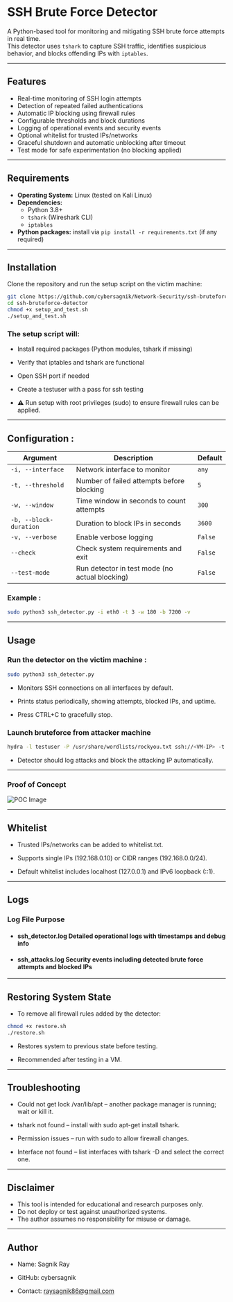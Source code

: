 # SSH Brute Force Detector

A Python-based tool for monitoring and mitigating SSH brute force attempts in real time.  
This detector uses `tshark` to capture SSH traffic, identifies suspicious behavior, and blocks offending IPs with `iptables`.

---

## Features

- Real-time monitoring of SSH login attempts  
- Detection of repeated failed authentications  
- Automatic IP blocking using firewall rules  
- Configurable thresholds and block durations  
- Logging of operational events and security events  
- Optional whitelist for trusted IPs/networks  
- Graceful shutdown and automatic unblocking after timeout  
- Test mode for safe experimentation (no blocking applied)  

---

## Requirements

- **Operating System:** Linux (tested on Kali Linux)  
- **Dependencies:**  
  - Python 3.8+  
  - `tshark` (Wireshark CLI)  
  - `iptables`  
- **Python packages:** install via `pip install -r requirements.txt` (if any required)

---

## Installation

Clone the repository and run the setup script on the victim machine:

```bash
git clone https://github.com/cybersagnik/Network-Security/ssh-bruteforce-detector.git
cd ssh-bruteforce-detector
chmod +x setup_and_test.sh
./setup_and_test.sh
```
### The setup script will:

- Install required packages (Python modules, tshark if missing)

- Verify that iptables and tshark are functional

- Open SSH port if needed

- Create a testuser with a pass for ssh testing

- ⚠️ Run setup with root privileges (sudo) to ensure firewall rules can be applied.
  
---

## Configuration :

| Argument               | Description                                    | Default |
| ---------------------- | ---------------------------------------------- | ------- |
| `-i, --interface`      | Network interface to monitor                   | `any`   |
| `-t, --threshold`      | Number of failed attempts before blocking      | `5`     |
| `-w, --window`         | Time window in seconds to count attempts       | `300`   |
| `-b, --block-duration` | Duration to block IPs in seconds               | `3600`  |
| `-v, --verbose`        | Enable verbose logging                         | `False` |
| `--check`              | Check system requirements and exit             | `False` |
| `--test-mode`          | Run detector in test mode (no actual blocking) | `False` |

### Example :
```bash
sudo python3 ssh_detector.py -i eth0 -t 3 -w 180 -b 7200 -v
```
---

## Usage

### Run the detector on the victim machine :

```bash
sudo python3 ssh_detector.py
```
- Monitors SSH connections on all interfaces by default.

- Prints status periodically, showing attempts, blocked IPs, and uptime.

- Press CTRL+C to gracefully stop.

  
### Launch bruteforce from attacker machine 

```bash
hydra -l testuser -P /usr/share/wordlists/rockyou.txt ssh://<VM-IP> -t 4 -V -f
```
- Detector should log attacks and block the attacking IP automatically.
  
---

### Proof of Concept
![POC Image](https://github.com/user-attachments/assets/e95a842e-4be1-4dfa-9073-6979632fea2d)

---

## Whitelist

- Trusted IPs/networks can be added to whitelist.txt.

- Supports single IPs (192.168.0.10) or CIDR ranges (192.168.0.0/24).

- Default whitelist includes localhost (127.0.0.1) and IPv6 loopback (::1).
  
---

## Logs
### Log File	Purpose
- #### ssh_detector.log	Detailed operational logs with timestamps and debug info
- #### ssh_attacks.log	Security events including detected brute force attempts and blocked IPs

---

## Restoring System State

- To remove all firewall rules added by the detector:

```bash
chmod +x restore.sh
./restore.sh
```
- Restores system to previous state before testing.

- Recommended after testing in a VM.

---

## Troubleshooting

- Could not get lock /var/lib/apt – another package manager is running; wait or kill it.

- tshark not found – install with sudo apt-get install tshark.

- Permission issues – run with sudo to allow firewall changes.

- Interface not found – list interfaces with tshark -D and select the correct one.

---

## Disclaimer

- This tool is intended for educational and research purposes only.
- Do not deploy or test against unauthorized systems.
- The author assumes no responsibility for misuse or damage.

---

## Author

- Name: Sagnik Ray

- GitHub: cybersagnik

- Contact: raysagnik86@gmail.com

